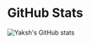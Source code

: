 # GitHub Stats
![Yaksh's GitHub stats](https://github-readme-stats.vercel.app/api?username=YakshHaranwala&show_icons=true&theme=dracula)
